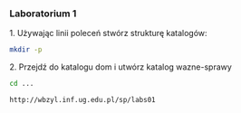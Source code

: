 ### Laboratorium 1

1\. Używając linii poleceń stwórz strukturę katalogów:

```sh
mkdir -p
```

2\. Przejdź do katalogu dom i utwórz katalog wazne-sprawy

```sh
cd ...
```

```url
http://wbzyl.inf.ug.edu.pl/sp/labs01
```
